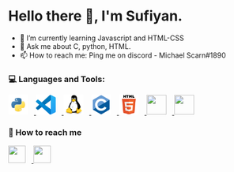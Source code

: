  # Hello there 👋, I'm Sufiyan.

- 🌱 I’m currently learning Javascript and HTML-CSS 
- 💬 Ask me about C, python, HTML. 
- 📫 How to reach me: Ping me on discord - Michael Scarn#1890


### 💻 Languages and Tools:

<a href="https://www.python.org/" target="_blank">
 <img  style="height: 40px;
            width: 40px; margin-right: 12px;" 
            src="https://raw.githubusercontent.com/github/explore/80688e429a7d4ef2fca1e82350fe8e3517d3494d/topics/python/python.png">
</a>
<a href="https://code.visualstudio.com/" target="_blank">
 <img style="height: 40px;
            width: 40px; margin-right: 12px;"  
            src="https://raw.githubusercontent.com/github/explore/80688e429a7d4ef2fca1e82350fe8e3517d3494d/topics/visual-studio-code/visual-studio-code.png">
</a>
<a href="https://www.linux.org/" target="_blank">
 <img style="height: 40px;
            width: 40px; margin-right: 12px;" 
            src="https://raw.githubusercontent.com/devicons/devicon/master/icons/linux/linux-original.svg">
</a>
<a href="https://www.cprogramming.com/" target="_blank">
 <img style="height: 40px;
            width: 40px; margin-right: 12px;" 
            src="https://raw.githubusercontent.com/devicons/devicon/master/icons/c/c-original.svg">
</a>
<a href="https://www.w3.org/html/" target="_blank">
 <img style="height: 40px;
            width: 40px; margin-right: 12px;" 
            src="https://raw.githubusercontent.com/devicons/devicon/master/icons/html5/html5-original-wordmark.svg">
</a>
<a href="https://pop.system76.com/" target="_blank">
<img style="height: 40px;
            width: 40px; margin-right: 12px;" 
            src="https://upload.wikimedia.org/wikipedia/commons/1/1b/Pop_OS-logo.png">
</a>
<a href="https://www.w3schools.com/css/" target="_blank">
 <img style="height: 40px;
            width: 40px; margin-right: 12px;" 
            src="https://upload.wikimedia.org/wikipedia/commons/d/d5/CSS3_logo_and_wordmark.svg">
</a>

### 📌 How to reach me  
<a href="https://www.instagram.com/sufiwhyan/">
 <img style="height: 35px;
            width: 35px; margin-right: 12px;"
            src="https://upload.wikimedia.org/wikipedia/commons/a/a5/Instagram_icon.png">
</a>
<a href="mailto:sufixyaan@gmail.com">
 <img style="height: 35px;
            width: 35px;"
            src="https://github.com/TheDudeThatCode/TheDudeThatCode/raw/master/Assets/Gmail.svg">
</a>
